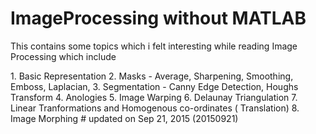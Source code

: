 # ImageProcessing without MATLAB
<p>This contains some topics which i felt interesting while reading Image Processing which include</p>
1. Basic Representation
2. Masks - Average, Sharpening, Smoothing, Emboss, Laplacian, 
3. Segmentation - Canny Edge Detection, Houghs Transform
4. Anologies
5. Image Warping
6. Delaunay Triangulation
7. Linear Tranformations and Homogenous co-ordinates ( Translation)
8. Image Morphing
# updated on Sep 21, 2015 (20150921)
